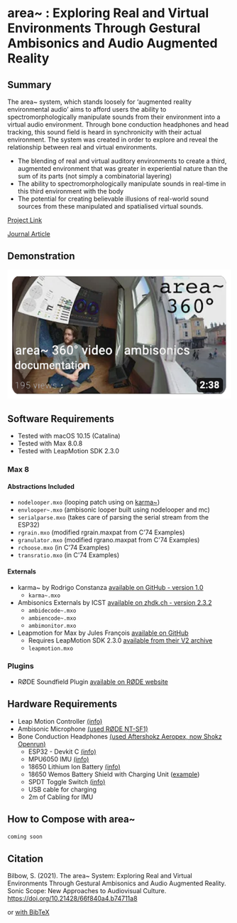 # area~ : Exploring Real and Virtual Environments Through Gestural Ambisonics and Audio Augmented Reality
## Summary

The area~ system, which stands loosely for ‘augmented reality environmental audio’ aims to afford users the ability to spectromorphologically manipulate sounds from their environment into a virtual audio environment. Through bone conduction headphones and head tracking, this sound field is heard in synchronicity with their actual environment. The system was created in order to explore and reveal the relationship between real and virtual environments.

- The blending of real and virtual auditory environments to create a third, augmented environment that was greater in experiential nature than the sum of its parts (not simply a combinatorial layering)
- The ability to spectromorphologically manipulate sounds in real-time in this third environment with the body
- The potential for creating believable illusions of real-world sound sources from these manipulated and spatialised virtual sounds.

[Project Link](https://sambilbow.com/projects/area/)

[Journal Article](https://doi.org/10.21428/66f840a4.b74711a8)

## Demonstration
[![area demo](youtube-video.png)](https://www.youtube.com/watch?v=SPd-f2EXuIQ "area demo")


## Software Requirements
- Tested with macOS 10.15 (Catalina)
- Tested with Max 8.0.8
- Tested with LeapMotion SDK 2.3.0
### Max 8
#### Abstractions Included
- `nodelooper.mxo` (looping patch using on [karma~](https://github.com/rconstanzo/karma))
- `envlooper~.mxo` (ambisonic looper built using nodelooper and mc)
- `serialparse.mxo` (takes care of parsing the serial stream from the ESP32)
- `rgrain.mxo` (modified rgrain.maxpat from C'74 Examples)
- `granulator.mxo` (modified rgrano.maxpat from C'74 Examples)
- `rchoose.mxo` (in C'74 Examples)
- `transratio.mxo` (in C'74 Examples)
#### Externals
- karma~ by Rodrigo Constanza [available on GitHub - version 1.0](https://github.com/rconstanzo/karma)
  - `karma~.mxo`
- Ambisonics Externals by ICST [available on zhdk.ch - version 2.3.2](https://www.zhdk.ch/forschung/icst/software-downloads-5379/downloads-ambisonics-externals-for-maxmsp-5381)
  - `ambidecode~.mxo`
  - `ambiencode~.mxo`
  - `ambimonitor.mxo`
- Leapmotion for Max by Jules François [available on GitHub](https://github.com/JulesFrancoise/leapmotion-for-max/releases/tag/v2.3.0%2B31542)
  - Requires LeapMotion SDK 2.3.0 [available from their V2 archive](https://developer-archive.leapmotion.com/v2)
  - `leapmotion.mxo`
### Plugins 
- RØDE Soundfield Plugin [available on RØDE website](https://rode.com/en/software/soundfield-by-rode#module_17)


## Hardware Requirements
- Leap Motion Controller [(info)](https://www.ultraleap.com/product/leap-motion-controller/)
- Ambisonic Microphone [(used RØDE NT-SF1)](https://rode.com/en/microphones/360-ambisonic/nt-sf1) 
- Bone Conduction Headphones [(used Aftershokz Aeropex, now Shokz Openrun)](https://uk.shokz.com/products/openrun)
    - ESP32 - Devkit C [(info)](https://components101.com/microcontrollers/esp32-devkitc)
    - MPU6050 IMU [(info)](https://components101.com/sensors/mpu6050-module)
    - 18650 Lithium Ion Battery [(info)](https://components101.com/batteries/18650-lithium-cell)
    - 18650 Wemos Battery Shield with Charging Unit ([example](https://www.electroschematics.com/battery-shield/))
    - SPDT Toggle Switch [(info)](https://components101.com/switches/spdt-toggle-switch)
    - USB cable for charging
    - 2m of Cabling for IMU

## How to Compose with area~
`coming soon`


## Citation
Bilbow, S. (2021). The area~ System: Exploring Real and Virtual Environments Through Gestural Ambisonics and Audio Augmented Reality. Sonic Scope: New Approaches to Audiovisual Culture. https://doi.org/10.21428/66f840a4.b74711a8

or [with BibTeX](bilbow2021area.bib)
